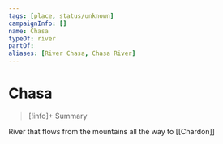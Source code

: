```yaml
---
tags: [place, status/unknown]
campaignInfo: []
name: Chasa
typeOf: river
partOf:
aliases: [River Chasa, Chasa River]
---
```

# Chasa
>[!info]+ Summary

River that flows from the mountains all the way to [[Chardon]]

